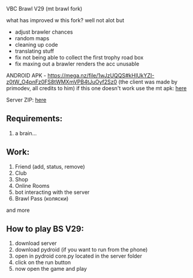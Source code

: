 VBC Brawl V29 (mt brawl fork)

what has improved w this fork?
well not alot but

- adjust brawler chances
- random maps
- cleaning up code
- translating stuff
- fix not being able to collect the first trophy road box
- fix maxing out a brawler renders the acc unusable

ANDROID APK - https://mega.nz/file/1wJzUQQS#kHIUkYZI-z0tW_O4pnFz0FS8tWMXmVPB4tJuOyf2Sz0 (the client was made by primodev, all credits to him)
if this one doesn't work use the mt apk: [here](https://mega.nz/file/8h5xTYBA#U_Or0t5q8Tg99OFIMWJAMKyP3Q81rIq9S8h1mlXW9CY)

Server ZIP: [here](https://github.com/Erder00/VBC-Brawl-V29/archive/refs/heads/main.zip)

## Requirements: ##
1. a brain...

## Work: ##
1. Friend (add, status, remove)
2. Club
3. Shop
4. Online Rooms
5. bot interacting with the server
6. Brawl Pass (коляски)

and more

## How to play BS V29: ##
1. download server
2. download pydroid (if you want to run from the phone)
3. open in pydroid core.py located in the server folder
4. click on the run button
5. now open the game and play


